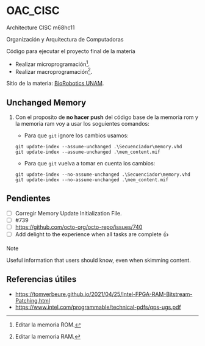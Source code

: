 # OAC_CISC
  Architecture CISC m68hc11

Organización y Arquitectura de Computadoras

Código para ejecutar el proyecto final de la materia
- Realizar microprogramación[^1].
- Realizar macroprogramación[^2].

Sitio de la materia: [BioRobotics UNAM](https://biorobotics.fi-p.unam.mx/organizacion-y-arquitectura-de-computadoras/).

## Unchanged Memory

  1. Con el proposito de **no hacer push** del código base de la memoria rom y la memoria ram voy a usar los soguientes comandos:

     - Para que `git` ignore los cambios usamos:
      ```
      git update-index --assume-unchanged .\Secuenciador\memory.vhd
      git update-index --assume-unchanged .\mem_content.mif
      ```

     - Para que `git` vuelva a tomar en cuenta los cambios:
      ```
      git update-index --no-assume-unchanged .\Secuenciador\memory.vhd
      git update-index --no-assume-unchanged .\mem_content.mif
      ```
## Pendientes
 - [ ] Corregir Memory Update Initialization File.
 - [ ] #739
 - [ ] https://github.com/octo-org/octo-repo/issues/740
 - [ ] Add delight to the experience when all tasks are complete :+1:

> [!NOTE]
> Useful information that users should know, even when skimming content.

## Referencias útiles

 - https://tomverbeure.github.io/2021/04/25/Intel-FPGA-RAM-Bitstream-Patching.html
 - https://www.intel.com/programmable/technical-pdfs/qps-ugs.pdf

[^1]: Editar la memoria ROM.
[^2]: Editar la memoria RAM.